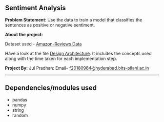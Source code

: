 Sentiment Analysis
--------------------------------------------------------------------------------------------------
**Problem Statement**:
Use the data to train a model that classifies the sentences as positive or negative sentiment.

**About the project:**

Dataset used - [Amazon-Reviews Data](https://github.com/JuiP/ML/blob/master/Assignment_1/Sentiment_Analysis/a1_data/a1_d3.txt)

Have a look at the file [Design Architecture](https://github.com/JuiP/ML/blob/master/Assignment_1/Sentiment_Analysis/Report.pdf). It includes the concepts used along with the time taken for each implementation step.

**Project By:**
Jui Pradhan: Email- <f20180984@hyderabad.bits-pilani.ac.in>

---------------------------------------------------------------------------------------------------
**Dependencies/modules used**
---------------------------------------------------------------------------------------------------
- pandas
- numpy
- string
- random

